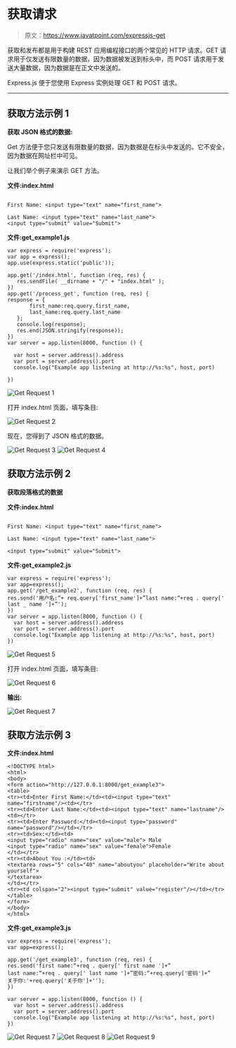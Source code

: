 # 获取请求

> 原文：<https://www.javatpoint.com/expressjs-get>

获取和发布都是用于构建 REST 应用编程接口的两个常见的 HTTP 请求。GET 请求用于仅发送有限数量的数据，因为数据被发送到标头中，而 POST 请求用于发送大量数据，因为数据是在正文中发送的。

Express.js 便于您使用 Express 实例处理 GET 和 POST 请求。

* * *

## 获取方法示例 1

**获取 JSON 格式的数据:**

Get 方法便于您只发送有限数量的数据，因为数据是在标头中发送的。它不安全，因为数据在网址栏中可见。

让我们举个例子来演示 GET 方法。

**文件:index.html**

```

First Name: <input type="text" name="first_name">  

Last Name: <input type="text" name="last_name">
<input type="submit" value="Submit">

```

**文件:get_example1.js**

```
var express = require('express');
var app = express();
app.use(express.static('public'));

app.get('/index.html', function (req, res) {
   res.sendFile( __dirname + "/" + "index.html" );
})
app.get('/process_get', function (req, res) {
response = {
       first_name:req.query.first_name,
       last_name:req.query.last_name
   };
   console.log(response);
   res.end(JSON.stringify(response));
})
var server = app.listen(8000, function () {

  var host = server.address().address
  var port = server.address().port
  console.log("Example app listening at http://%s:%s", host, port)

})

```

![Get Request 1](img/40b78154f380528b323a75be226a2158.png)

打开 index.html 页面，填写条目:

![Get Request 2](img/3cb3f1cd318badc05e483b0c706f618a.png)

现在，您得到了 JSON 格式的数据。

![Get Request 3](img/bd48d1aac719c7db47c8496ebe71b09e.png) ![Get Request 4 ](img/985f0964b14f3a9b7e91127e95f9bfa8.png)

## 获取方法示例 2

**获取段落格式的数据**

**文件:index.html**

```

First Name: <input type="text" name="first_name">  

Last Name: <input type="text" name="last_name">

<input type="submit" value="Submit">

```

**文件:get_example2.js**

```
var express = require('express');
var app=express();
app.get('/get_example2', function (req, res) {
res.send('用户名:“+ req.query['first_name']+”last name:“+req . query[' last _ name ']+”');
})
var server = app.listen(8000, function () {
  var host = server.address().address
  var port = server.address().port
  console.log("Example app listening at http://%s:%s", host, port)
})

```

![Get Request 5](img/26c9a0364170f85d9d96aeef302484a5.png)

打开 index.html 页面，填写条目:

![Get Request 6](img/32fbed2605fb9166a23ae0adbc1d0831.png)

**输出:**

![Get Request 7](img/e8d326728c054998cba766c1dc2e7692.png)

## 获取方法示例 3

**文件:index.html**

```
<!DOCTYPE html>
<html>
<body>
<form action="http://127.0.0.1:8000/get_example3">  
<table>  
<tr><td>Enter First Name:</td><td><input type="text" name="firstname"/><td></tr>  
<tr><td>Enter Last Name:</td><td><input type="text" name="lastname"/><td></tr>  
<tr><td>Enter Password:</td><td><input type="password" name="password"/></td></tr>  
<tr><td>Sex:</td><td>
<input type="radio" name="sex" value="male"> Male
<input type="radio" name="sex" value="female">Female
</td></tr>  
<tr><td>About You :</td><td>
<textarea rows="5" cols="40" name="aboutyou" placeholder="Write about yourself">
</textarea>
</td></tr>  
<tr><td colspan="2"><input type="submit" value="register"/></td></tr>  
</table>  
</form> 
</body>
</html>

```

**文件:get_example3.js**

```
var express = require('express');
var app=express();

app.get('/get_example3', function (req, res) {
res.send('first name:“+req . query[' first name ']+”
last name:“+req . query[' last name ']+”密码:“+req.query['密码']+”
关于你:'+req.query['关于你']+'');
})

var server = app.listen(8000, function () {
  var host = server.address().address
  var port = server.address().port
  console.log("Example app listening at http://%s:%s", host, port)
})

```

![Get Request 7](img/80046c75a4658b612d97c84de47075a0.png) ![Get Request 8](img/b042947ea4c662ccfc95753b43dfad56.png) ![Get Request 9](img/8236483e7a4678982aa338e79534e8ba.png)